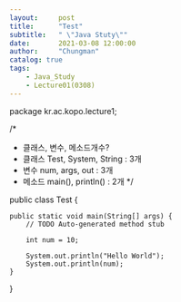 ```yaml
---
layout:     post
title:      "Test"
subtitle:   " \"Java Stuty\""
date:       2021-03-08 12:00:00
author:     "Chungman"
catalog: true
tags:
    - Java_Study
    - Lecture01(0308)
---
```


package kr.ac.kopo.lecture1;

/*
 * 클래스, 변수, 메소드개수?
 * 클래스 Test, System, String : 3개
 * 변수 num, args, out : 3개
 * 메소드 main(), println() : 2개
 */

public class Test {

	public static void main(String[] args) {
		// TODO Auto-generated method stub

		int num = 10;
		
		System.out.println("Hello World");
		System.out.println(num);
	}

}
